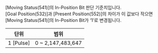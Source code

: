 [Moving Status(541)]의 In-Position Bit 판단 기준치입니다.  
[Goal Position(532)]과 [Present Position(552)]의 차이가 이 값보다 작으면 [Moving Status(541)]의 In-Position Bit가 ‘1’로 변경됩니다.

|   단위    |        범위        |
|:---------:|:-----------------:|
| 1 [Pulse] | 0 ~ 2,147,483,647 |


